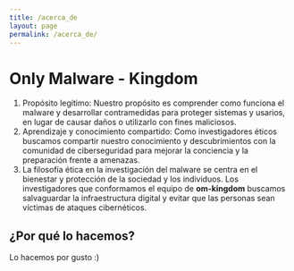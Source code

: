 ```yaml
---
title: /acerca_de
layout: page
permalink: /acerca_de/
---
```


# Only Malware - Kingdom

1. Propósito legítimo: Nuestro propósito es comprender como funciona el malware y desarrollar contramedidas para proteger sistemas y usarios, en lugar de causar daños o utilizarlo con fines maliciosos.
2. Aprendizaje y conocimiento compartido: Como investigadores éticos buscamos compartir nuestro conocimiento y descubrimientos con la comunidad de ciberseguridad para mejorar la conciencia y la preparación frente a amenazas.
3. La filosofía ética en la investigación del malware se centra en el bienestar y protección de la sociedad y los individuos. Los investigadores que conformamos el equipo de __om-kingdom__ buscamos salvaguardar la infraestructura digital y evitar que las personas sean víctimas de ataques cibernéticos.

## ¿Por qué lo hacemos?

Lo hacemos por gusto :)
